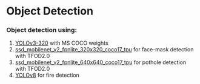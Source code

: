 # Object Detection 

### Object detection using:
1. [YOLOv3-320](https://github.com/tshr-d-dragon/Object_Detection/tree/main/YOLOv3) with MS COCO weights
2. [ssd_mobilenet_v2_fpnlite_320x320_coco17_tpu](https://github.com/tshr-d-dragon/Object_Detection/tree/main/ssd_mobilenet_v2_fpnlite_320x320_coco17_tpu) for face-mask detection with TFOD2.0  
3. [ssd_mobilenet_v2_fpnlite_640x640_coco17_tpu](https://github.com/tshr-d-dragon/Object_Detection/tree/main/ssd_mobilenet_v2_fpnlite_640x640_coco17_tpu) for pothole detection with TFOD2.0
4. [YOLOv8]() for fire detection

